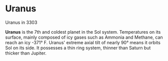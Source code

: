 # Uranus
Uranus in 3303
 		 	 

**Uranus** is the 7th and coldest planet in the Sol system. Temperatures on its surface, mainly composed of icy gases such as Ammonia and Methane, can reach an icy -371° F. Uranus' extreme axial tilt of nearly 90°  means it orbits Sol on its side. It possesses a thin ring system, thinner than Saturn but thicker than Jupiter.